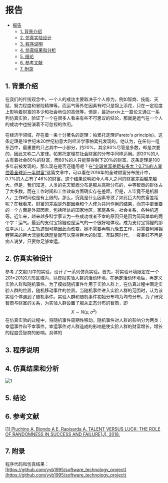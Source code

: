 # 报告

<!-- TOC -->

- [报告](#报告)
    - [1. 背景介绍](#1-背景介绍)
    - [2. 仿真实验设计](#2-仿真实验设计)
    - [3. 程序说明](#3-程序说明)
    - [4. 仿真结果和分析](#4-仿真结果和分析)
    - [5. 结论](#5-结论)
    - [6. 参考文献](#6-参考文献)
    - [7. 附录](#7-附录)

<!-- /TOC -->

## 1. 背景介绍
在我们的传统观念中，一个人的成功主要取决于个人修为，例如智商、技能、天赋、努力程度和冒险精神等。而运气等外在因素有时只是锦上添花，只在一定程度上影响着财富的多少和社会地位的高低等。但是，最近arxiv上一篇论文通过一系列仿真实验，验证了一个在很多人看来有些不可思议的结论，那就是运气在一个人的成功中也扮演着不可忽视的作用。

在经济学领域，存在着一条十分著名的定理：帕累托定理(Pareto's principle)。这条定理是19世纪末20世纪初意大利经济学家帕累托发现的。他认为，在任何一组东西中，最重要的只占其中一小部分，约20%，其余80%尽管是多数，却是次要的，因此又称二八定律。帕累托定理在社会财富的分布中同样适用。即20%的人占有着社会80%的财富，而80%的人只能获得剩下20%的财富。这条定理是100多年前被发现的，那么现在是否还适用呢？在[“全球贫富差距有多大？0.7%的人掌控着全球近一半财富”](https://wallstreetcn.com/articles/275107)这篇文章中，可以看在2016年的全球财富分布统计中，0.7%的人占有了46%的财富。这个结果说明如今人与人之间的财富差距越来越大。但是，我们知道，人类的先天智商分布是服从高斯分布的，中等智商的群体占了大多数。而在工作时间和工作效率方面确实存在差距。但是，人毕竟不是机器人，工作时间也是有上限的。那么，究竟是什么因素导致了如此巨大的贫富差距呢？在我看来，财富的差距是外部因素和个人修为共同作用的结果，而其中更重要的一个方面是外部因素，包括所处的国家地区，家庭条件，社会关系，各种机遇等。近年来，越来越多科学家认为一些成功或者不幸的原因只是因为简简单单的两个字：运气。最近的支付宝锦鲤也是运气的一个很好地体现。成为支付宝锦鲤的那位幸运儿，人生轨迹很可能因此而改变。她不需要再朝九晚五工作，只需要利用锦鲤带来的巨大流量和话题量就可以获得巨大的财富。互联网时代，一夜暴红不再是痴人说梦，只要你足够幸运。

## 2. 仿真实验设计
参考了文献[1]中的实验，设计了一系列仿真实验。首先，将实验环境限定在一个201*201的方形区域内，以模拟实验人群的活动环境。在确定活动环境后，再定义实验人群和随机事件。为了模拟随机事件作用于实验人群上，在仿真过程中固定实验人群的位置，随机移动事件的位置。当随机事件进入实验人群的范围时，认为该实验个体遇到了随机事件。实验人群和随机事件初始分布均为均匀分布。为了研究智商与财富的关系，为实验人群设置了服从正态分布的智商，即
$$
X \sim N(\mu ,{\sigma ^2})
$$
在仿真实验的过程中，将随机事件周期性移动。随机事件对人群的影响分为两类：幸运事件和不幸事件。幸运事件对人群造成的影响是使实验人群的财富增长，增长的程度受智商的影响。具体的


## 3. 程序说明


## 4. 仿真结果和分析

![1]()
## 5. 结论

## 6. 参考文献
[[1] Pluchino A, Biondo A E, Rapisarda A. TALENT VERSUS LUCK: THE ROLE OF RANDOMNESS IN SUCCESS AND FAILURE[J]. 2018.](https://arxiv.org/abs/1802.07068)

## 7. 附录
程序代码和仿真结果：[https://github.com/yyb1995/software_technology_project](https://github.com/yyb1995/software_technology_project)